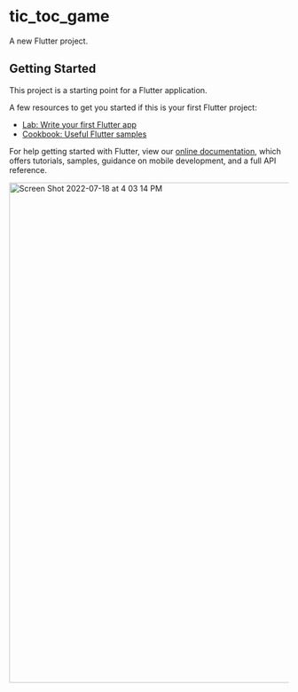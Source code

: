 # tic_toc_game

A new Flutter project.

## Getting Started

This project is a starting point for a Flutter application.

A few resources to get you started if this is your first Flutter project:

- [Lab: Write your first Flutter app](https://flutter.dev/docs/get-started/codelab)
- [Cookbook: Useful Flutter samples](https://flutter.dev/docs/cookbook)

For help getting started with Flutter, view our
[online documentation](https://flutter.dev/docs), which offers tutorials,
samples, guidance on mobile development, and a full API reference.






<img width="902" alt="Screen Shot 2022-07-18 at 4 03 14 PM" src="https://user-images.githubusercontent.com/106480594/179618519-39a36d34-643f-41d4-8e3c-2b82038ee03e.png">
